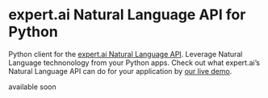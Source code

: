 # expert.ai Natural Language API for Python

Python client for the [expert.ai Natural Language API](https://developer.expert.ai/). Leverage Natural Language technonology from your Python apps.
Check out what expert.ai’s Natural Language API can do for your application by [our live demo](https://try.expert.ai/).

available soon
